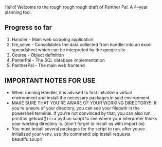 Hello! Welcome to the rough rough rough draft of Panther Pal. A 4-year planning tool.

## Progress so far ##

1) Handler - Main web scraping application
2) file_seive - Consolidates the data collected from handler into an excel spreadsheet which can be interpreted by the google site
3) Course - Object definition
4) PanterPal - The SQL database implementation
5) PantherPal - The main web frontend

## IMPORTANT NOTES FOR USE ##

- When running Handler, it is advised to first initialize a virtual environment and install the necessary packages in said environment.
- MAKE SURE THAT YOU'RE AWARE OF YOUR WORKING DIRECTORY!!! If you're unsure of your directory, you can see your filepath in the powershell terminal. If you're not convinced by that, you can also run print(os.getcwd()) in a python script to see where your interpreter thinks your working directory is. (don't forget to install os with import os)
- You must install several packages for the script to run. after youve initialized your venv, use the command:
    pip install requests beautifulsoup4
